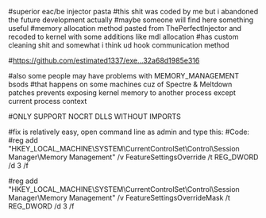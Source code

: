 #superior eac/be injector pasta
#this shit was coded by me but i abandoned the future development actually
#maybe someone will find here something useful
#memory allocation method pasted from ThePerfectInjector and recoded to kernel with some additions like mdl allocation
#has custom cleaning shit and somewhat i think ud hook communication method

#https://github.com/estimated1337/exe...32a68d1985e316

#also some people may have problems with MEMORY_MANAGEMENT bsods
#that happens on some machines cuz of Spectre & Meltdown patches prevents exposing kernel memory to another process except current process context

#ONLY SUPPORT NOCRT DLLS WITHOUT IMPORTS

#fix is relatively easy, open command line as admin and type this:
#Code:
#reg add "HKEY_LOCAL_MACHINE\SYSTEM\CurrentControlSet\Control\Session Manager\Memory Management" /v FeatureSettingsOverride /t REG_DWORD /d 3 /f 
 
#reg add "HKEY_LOCAL_MACHINE\SYSTEM\CurrentControlSet\Control\Session Manager\Memory Management" /v FeatureSettingsOverrideMask /t REG_DWORD /d 3 /f
